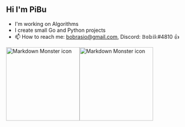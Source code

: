 ## Hi I'm PiBu

- I'm working on Algorithms
- I create small Go and Python projects
- 📫 How to reach me: bobrasio@gmail.com, Discord: 𝔹𝕠𝕓𝕚𝕜#4810 👍

<img src="https://external-content.duckduckgo.com/iu/?u=http%3A%2F%2Fcdn.codesamplez.com%2Fwp-content%2Fuploads%2F2015%2F12%2Fgolang.png&f=1&nofb=1" alt="Markdown Monster icon" width="200" height="200"
style="float: left; margin-right: 0px;" />

<img src="https://external-content.duckduckgo.com/iu/?u=https%3A%2F%2Fupload.wikimedia.org%2Fwikipedia%2Fcommons%2Fthumb%2F0%2F0a%2FPython.svg%2F1200px-Python.svg.png&f=1&nofb=1" alt="Markdown Monster icon" width="200" height="200"
style="float: left; margin-right: 0px;" />
